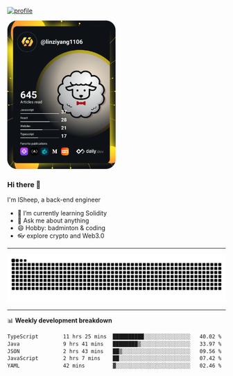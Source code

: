 [![profile](https://user-images.githubusercontent.com/54968314/208005045-e4b42f3b-833d-4242-bfcc-e764865553a2.svg)](https://www.calligrapher.ai/)

<a href="https://app.daily.dev/linziyang1106"><img src="/devcard.png" width="250" alt="ISheep's Dev Card"/></a>

### Hi there 🐏

I'm ISheep, a back-end engineer

- 🔭 I’m currently learning Solidity
- 💬 Ask me about anything
- 😄 Hobby: badminton & coding
- 👓 explore crypto and Web3.0

-------

![](https://raw.githubusercontent.com/ISheepp/ISheepp/output/github-contribution-grid-snake.svg)

-------

📊 **Weekly development breakdown**
<!--START_SECTION:waka-->

```txt
TypeScript        11 hrs 25 mins  ██████████░░░░░░░░░░░░░░░   40.02 %
Java              9 hrs 41 mins   ████████▒░░░░░░░░░░░░░░░░   33.97 %
JSON              2 hrs 43 mins   ██▒░░░░░░░░░░░░░░░░░░░░░░   09.56 %
JavaScript        2 hrs 7 mins    ██░░░░░░░░░░░░░░░░░░░░░░░   07.42 %
YAML              42 mins         ▓░░░░░░░░░░░░░░░░░░░░░░░░   02.46 %
```

<!--END_SECTION:waka-->
